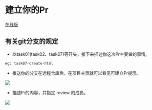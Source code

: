 # 建立你的Pr

[在线版](https://github.com/IFEG/baidu/wiki/%E5%BB%BA%E7%AB%8B%E4%BD%A0%E7%9A%84Pr)

## 有关git分支的规定

- 以task01(task02、task07)等开头，接下来描述你这次Pr主要做的事情。

```
eg: task07-create-html
```

- 推送你的分支在远程仓库后，在项目主页就可以看见可建立Pr提示。

![](http://7xlgkp.com1.z0.glb.clouddn.com//IFEG/baiduIFEG_baidu__%E4%B8%93%E5%88%B7%E7%99%BE%E5%BA%A6%E5%89%8D%E7%AB%AF%E6%8A%80%E6%9C%AF%E5%AD%A6%E9%99%A2%E7%9A%84%E7%BB%83%E4%B9%A0%E3%80%82.png)

- 描述Pr的内容，并指定 review 的成员。

![](http://7xlgkp.com1.z0.glb.clouddn.com//IFEG/baiduComparing_develop___task07-create-html_%C2%B7_IFEG_baidu.png)
